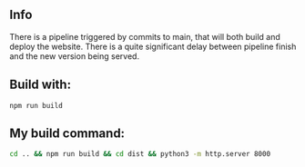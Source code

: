 ## Info

There is a pipeline triggered by commits to main, that will both build and deploy the website. There is a quite significant delay between pipeline finish and the new version being served.

## Build with:

```
npm run build
```

## My build command:

```bash
cd .. && npm run build && cd dist && python3 -m http.server 8000
```
